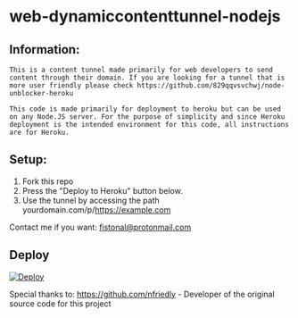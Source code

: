 # web-dynamiccontenttunnel-nodejs

## Information:
    This is a content tunnel made primarily for web developers to send content through their domain. If you are looking for a tunnel that is more user friendly please check https://github.com/829qqvsvchwj/node-unblocker-heroku

    This code is made primarily for deployment to heroku but can be used on any Node.JS server. For the purpose of simplicity and since Heroku deployment is the intended environment for this code, all instructions are for Heroku.

## Setup:

1. Fork this repo
2. Press the "Deploy to Heroku" button below.
3. Use the tunnel by accessing the path yourdomain.com/p/https://example.com

Contact me if you want: fistonal@protonmail.com

## Deploy

[![Deploy](https://www.herokucdn.com/deploy/button.svg)](https://heroku.com/deploy)


Special thanks to:
https://github.com/nfriedly - Developer of the original source code for this project
